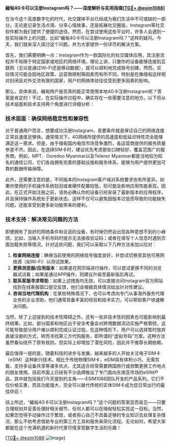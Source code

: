 **緬甸4G卡可以注册Instagram吗？——深度解析与实用指南[[TG💪+ @esim1088](https://t.me/s/esim1088)]**

在当今这个高度数字化的时代，社交媒体平台已经成为我们生活中不可或缺的一部分。无论是记录生活点滴、分享心情故事，还是拓展社交圈层，Instagram等社交软件都为我们提供了便捷的途径。然而，在尝试使用这些平台时，许多人会遇到一些实际操作上的问题，比如“緬甸4G卡可以注册Instagram吗？”这样的疑问。今天，我们就来深入探讨这个问题，并为大家提供一份详尽的解决方案。

首先，我们需要明确一点：Instagram作为一款国际化的社交媒体应用，其注册流程并不局限于特定国家或地区的网络环境。理论上讲，只要你的设备能够连接到互联网（无论是通过Wi-Fi还是移动数据），就可以顺利地完成账号创建。然而，实际情况可能会因地区政策、运营商限制等因素而有所不同。特别是在像缅甸这样相对封闭且对外交流有限的国家，用户的网络体验往往受到更多因素的影响。

那么，具体来说，緬甸用户是否真的能正常使用本地4G卡注册Instagram呢？答案是肯定的！不过，在实际操作过程中，确实存在一些需要注意的地方。以下将从技术层面和技术支持两个角度进行详细分析：

### 技术层面：确保网络稳定性和兼容性

对于普通用户而言，想要成功注册Instagram，首要条件就是保证自己的网络连接正常且速度足够快。通常情况下，4G网络所提供的高速度和低延迟特性完全能够满足这一需求。但是，由于缅甸国内电信市场竞争激烈，各运营商提供的服务质量参差不齐。因此，在选择SIM卡时，建议优先考虑那些口碑较好、覆盖范围广的服务商。例如，MPT、Ooredoo Myanmar以及Telenor Myanmar都是当地较为知名的通信公司，它们各自拥有完善的基础设施和服务体系，能够为用户提供更加可靠的数据传输保障。

此外，还需要注意的是，不同版本的Instagram客户端对系统要求也有所差异。如果你使用的手机操作系统较旧或者硬件配置较低，则可能会影响应用性能表现。因此，在正式开始注册之前，请务必确认你的设备已经安装了最新版本的应用程序，并且保持操作系统处于更新状态。这样不仅可以避免因版本过低而导致的功能缺失问题，还能享受到更多新功能带来的便利。

### 技术支持：解决常见问题的方法

即便拥有了良好的网络条件和合适的设备，有时候仍然会出现各种意想不到的小麻烦。比如，当输入手机号码时提示无法接收验证码；或者在填写个人信息时遇到页面加载失败等情况。针对这些问题，我们可以采取以下几种方法来加以应对：

1. **检查网络连接**：确保当前使用的网络信号强度良好，并尝试切换至其他可用网络源（如Wi-Fi）以测试效果。
2. **更换浏览器/应用版本**：如果是在网页端进行操作，可以尝试更换不同的浏览器试试看；如果是通过APP操作，则建议升级至最新版后再试。
3. **联系客服寻求帮助**：如果上述措施均无效，可以直接访问Instagram官方网站找到在线客服窗口提交反馈，他们会根据具体情况给出针对性建议。
4. **咨询当地代理机构**：在某些特殊情况下，也可以考虑向专门从事海外服务代理业务的企业求助，他们通常具备丰富的经验和技术实力，可以帮助客户快速解决问题。

当然，除了上述提到的技术性障碍之外，还有一些非技术性的因素也可能影响到最终结果。比如，部分国家和地区出于安全考量会对跨境数据流动实施严格管控，这可能导致部分用户难以顺利完成认证过程。在这种情形下，用户可以选择暂时放弃直接注册的方式，转而寻找第三方代购服务，即所谓的“虚拟号码”方案。这种方法虽然看似绕开了原有规则，但实际上却增加了潜在风险，因此并不推荐长期依赖。

最后值得一提的是，随着科技的进步与发展，越来越多的人开始关注电子SIM卡（eSIM）这种新兴技术。相比于传统物理SIM卡，eSIM具有体积小巧、无需剪裁、支持多设备共享等诸多优点，尤其适合经常需要跨国旅行或频繁更换工作地点的朋友使用。目前市面上已经有不少品牌推出了专门面向东南亚市场的eSIM产品，其中就包括我们今天提到的主角——ESIM1088团队开发的产品系列。它们不仅价格实惠，而且功能强大，完全可以替代传统的实体SIM卡成为您日常出行的最佳伴侣！

综上所述，“緬甸4G卡可以注册Instagram吗？”这个问题的答案显而易见——只要合理规划并妥善处理好相关细节，任何人都可以在缅甸轻松实现这一目标。当然，如果您觉得手动操作过于繁琐，或者担心自己不具备足够的专业知识去处理复杂情况，那么不妨考虑借助专业的第三方工具和服务来简化流程。无论如何，希望大家都能在这个充满机遇的新时代里尽情享受数字生活的乐趣！

[[TG💪+ @esim1088](https://t.me/s/esim1088) ![Image](https://i.postimg.cc/4NQfJmqS/Snipaste-2025-05-13-00-14-12.png)]